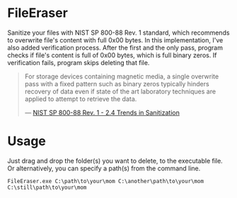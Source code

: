 # FileEraser
Sanitize your files with NIST SP 800-88 Rev. 1 standard, which recommends to overwrite file's content with full 0x00 bytes. In this implementation, I've also added verification process. After the first and the only pass, program checks if file's content is full of 0x00 bytes, which is full binary zeros. If verification fails, program skips deleting that file.
>For storage devices containing magnetic media, a single overwrite pass with a fixed pattern such as binary zeros typically hinders recovery of data even if state of the art laboratory techniques are applied to attempt to retrieve the data.
>
>&mdash; [NIST SP 800-88 Rev. 1 - 2.4 Trends in Sanitization](https://nvlpubs.nist.gov/nistpubs/SpecialPublications/NIST.SP.800-88r1.pdf)

# Usage
Just drag and drop the folder(s) you want to delete, to the executable file.
Or alternatively, you can specify a path(s) from the command line.
```
FileEraser.exe C:\path\to\your\mom C:\another\path\to\your\mom C:\still\path\to\your\mom
```
